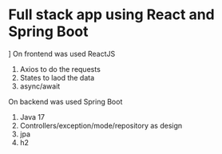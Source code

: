 # Full stack app using React and Spring Boot

]
On frontend was used ReactJS
1. Axios to do the requests
2. States to laod the data
3. async/await

On backend was used Spring Boot
1. Java 17
2. Controllers/exception/mode/repository as design
3. jpa
4. h2
